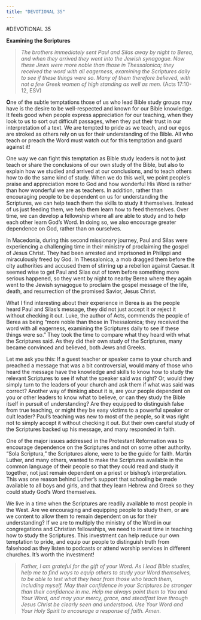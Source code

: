 ```yaml
---
title: "DEVOTIONAL 35"
---
```

#DEVOTIONAL 35

**Examining the Scriptures**

> *The brothers immediately sent Paul and Silas away by night to Berea,
> and when they arrived they went into the Jewish synagogue. Now these
> Jews were more noble than those in Thessalonica; they received the
> word with all eagerness, examining the Scriptures daily to see if
> these things were so. Many of them therefore believed, with not a few
> Greek women of high standing as well as men.* (Acts 17:10-12, ESV)

**O**ne of the subtle temptations those of us who lead Bible study
groups may have is the desire to be well-respected and known for our
Bible knowledge. It feels good when people express appreciation for our
teaching, when they look to us to sort out difficult passages, when they
put their trust in our interpretation of a text. We are tempted to pride
as we teach, and our egos are stroked as others rely on us for their
understanding of the Bible. All who teach or preach the Word must watch
out for this temptation and guard against it!

One way we can fight this temptation as Bible study leaders is not to
just teach or share the conclusions of our own study of the Bible, but
also to explain how we studied and arrived at our conclusions, and to
teach others how to do the same kind of study. When we do this well, we
point people’s praise and appreciation more to God and how wonderful His
Word is rather than how wonderful we are as teachers. In addition,
rather than encouraging people to be dependent on us for understanding
the Scriptures, we can help teach them the skills to study it
themselves. Instead of us just feeding them, we help them learn how to
feed themselves. Over time, we can develop a fellowship where all are
able to study and to help each other learn God’s Word. In doing so, we
also encourage greater dependence on God, rather than on ourselves.

In Macedonia, during this second missionary journey, Paul and Silas were
experiencing a challenging time in their ministry of proclaiming the
gospel of Jesus Christ. They had been arrested and imprisoned in
Philippi and miraculously freed by God. In Thessalonica, a mob dragged
them before the city authorities and accused them of stirring up a
rebellion against Caesar. It seemed wise to get Paul and Silas out of
town before something more serious happened, so they went by night to
nearby Berea where they again went to the Jewish synagogue to proclaim
the gospel message of the life, death, and resurrection of the promised
Savior, Jesus Christ.

What I find interesting about their experience in Berea is as the people
heard Paul and Silas’s message, they did not just accept it or reject it
without checking it out. Luke, the author of Acts, commends the people
of Berea as being “more noble than those in Thessalonica; they received
the word with all eagerness, examining the Scriptures daily to see if
these things were so.” They took the time to compare what they heard
with what the Scriptures said. As they did their own study of the
Scriptures, many became convinced and believed, both Jews and Greeks.

Let me ask you this: If a guest teacher or speaker came to your church
and preached a message that was a bit controversial, would many of those
who heard the message have the knowledge and skills to know how to study
the relevant Scriptures to see if what the speaker said was right? Or,
would they simply turn to the leaders of your church and ask them if
what was said was correct? Another way of thinking about it is, are your
people dependent on you or other leaders to know what to believe, or can
they study the Bible itself in pursuit of understanding? Are they
equipped to distinguish false from true teaching, or might they be easy
victims to a powerful speaker or cult leader? Paul’s teaching was new to
most of the people, so it was right not to simply accept it without
checking it out. But their own careful study of the Scriptures backed up
his message, and many responded in faith.

One of the major issues addressed in the Protestant Reformation was to
encourage dependence on the Scriptures and not on some other authority.
“Sola Scriptura,” the Scriptures alone, were to be the guide for faith.
Martin Luther, and many others, wanted to make the Scriptures available
in the common language of their people so that they could read and study
it together, not just remain dependent on a priest or bishop’s
interpretation. This was one reason behind Luther’s support that
schooling be made available to all boys and girls, and that they learn
Hebrew and Greek so they could study God’s Word themselves.

We live in a time when the Scriptures are readily available to most
people in the West. Are we encouraging and equipping people to study
them, or are we content to allow them to remain dependent on us for
their understanding? If we are to multiply the ministry of the Word in
our congregations and Christian fellowships, we need to invest time in
teaching how to study the Scriptures. This investment can help reduce
our own temptation to pride, and equip our people to distinguish truth
from falsehood as they listen to podcasts or attend worship services in
different churches. It’s worth the investment!

> *Father, I am grateful for the gift of your Word. As I lead Bible
> studies, help me to find ways to equip others to study your Word
> themselves, to be able to test what they hear from those who teach
> them, including myself. May their confidence in your Scriptures be
> stronger than their confidence in me. Help me always point them to You
> and Your Word, and may your mercy, grace, and steadfast love through
> Jesus Christ be clearly seen and understood. Use Your Word and Your
> Holy Spirit to encourage a response of faith. Amen.*
